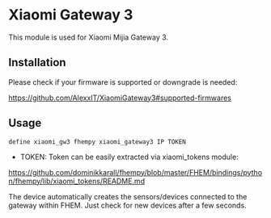 
# Xiaomi Gateway 3
This module is used for Xiaomi Mijia Gateway 3.

## Installation
Please check if your firmware is supported or downgrade is needed:

https://github.com/AlexxIT/XiaomiGateway3#supported-firmwares

## Usage
```
define xiaomi_gw3 fhempy xiaomi_gateway3 IP TOKEN
```

 - TOKEN: Token can be easily extracted via xiaomi_tokens module:

https://github.com/dominikkarall/fhempy/blob/master/FHEM/bindings/python/fhempy/lib/xiaomi_tokens/README.md

The device automatically creates the sensors/devices connected to the gateway within FHEM. Just check for new devices after a few seconds.
